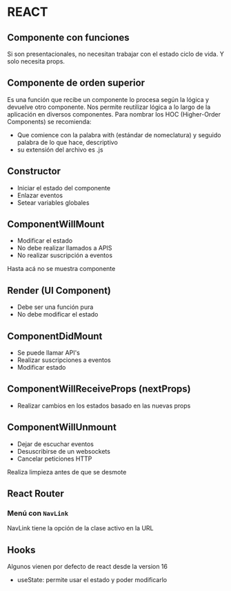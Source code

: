 # REACT 

## Componente con funciones
Si son presentacionales, no necesitan trabajar con el estado ciclo de vida. Y solo necesita props.

## Componente de orden superior

Es una función que recibe un componente lo procesa según la lógica y devuelve otro componente.
Nos permite reutilizar lógica a lo largo de la aplicación en diversos componentes.
Para nombrar los HOC (Higher-Order Components) se recomienda:
- Que comience con la palabra with (estándar de nomeclatura) y seguido palabra de lo que hace, descriptivo
- su extensión del archivo es .js

## Constructor
- Iniciar el estado del componente
- Enlazar eventos
- Setear variables globales

## ComponentWillMount
- Modificar el estado
- No debe realizar llamados a APIS
- No realizar suscripción a eventos

Hasta acá no se muestra componente

## Render (UI Component)
- Debe ser una función pura
- No debe modificar el estado

## ComponentDidMount
- Se puede llamar API's
- Realizar suscripciones a eventos
- Modificar estado

## ComponentWillReceiveProps (nextProps)
- Realizar cambios en los estados basado en las nuevas props

## ComponentWillUnmount
- Dejar de escuchar eventos
- Desuscribirse de un websockets
- Cancelar peticiones HTTP

Realiza limpieza antes de que se desmote

## React Router

### Menú con `NavLink`

NavLink tiene la opción de la clase activo en la URL

## Hooks

Algunos vienen por defecto de react desde la version 16

- useState: permite usar el estado y poder modificarlo
